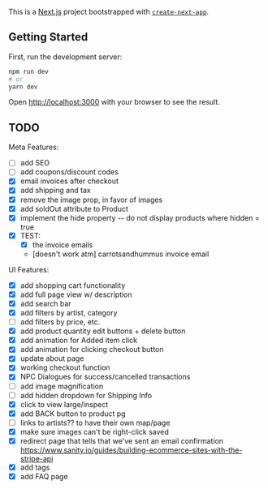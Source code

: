 This is a [Next.js](https://nextjs.org/) project bootstrapped with [`create-next-app`](https://github.com/vercel/next.js/tree/canary/packages/create-next-app).

## Getting Started

First, run the development server:

```bash
npm run dev
# or
yarn dev
```

Open [http://localhost:3000](http://localhost:3000) with your browser to see the result.

## TODO

Meta Features:
- [ ] add SEO
- [ ] add coupons/discount codes
- [x] email invoices after checkout
- [x] add shipping and tax
- [x] remove the image prop, in favor of images
- [x] add soldOut attribute to Product
- [x] implement the hide property -- do not display products where hidden = true
- [x] TEST:
  - [x] the invoice emails
  - [doesn't work atm] carrotsandhummus invoice email


UI Features:
- [x] add shopping cart functionality
- [x] add full page view w/ description
- [x] add search bar
- [x] add filters by artist, category
- [ ] add filters by price, etc.
- [x] add product quantity edit buttons + delete button
- [x] add animation for Added item click
- [x] add animation for clicking checkout button
- [x] update about page
- [x] working checkout function
- [x] NPC Dialogues for success/cancelled transactions
- [ ] add image magnification
- [ ] add hidden dropdown for Shipping Info
- [x] click to view large/inspect
- [x] add BACK button to product pg
- [ ] links to artists?? to have their own map/page
- [x] make sure images can't be right-click saved
- [x] redirect page that tells that we've sent an email confirmation https://www.sanity.io/guides/building-ecommerce-sites-with-the-stripe-api
- [x] add tags
- [x] add FAQ page